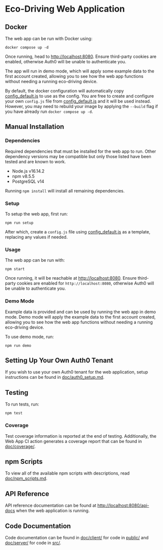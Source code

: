# Eco-Driving Web Application

## Docker
The web app can be run with Docker using:
```
docker compose up -d
```

Once running, head to [http://localhost:8080](http://localhost:8080). Ensure
third-party cookies are enabled, otherwise Auth0 will be unable to authenticate
you.

The app will run in demo mode, which will apply some example data to the first
account created, allowing you to see how the web app functions without needing a
running eco-driving device.

By default, the docker configuration will automatically copy [config_default.js](config_default.js)
to use as the config. You are free to create and configure your own `config.js`
file from [config_default.js](config_default.js) and it will be used instead.
However, you may need to rebuild your image  by applying the `--build` flag if
you have already run `docker compose up -d`.


## Manual Installation
### Dependencies
Required dependencies that must be installed for the web app to run. Other
dependency versions may be compatible but only those listed have been tested 
and are known to work.

- Node.js v16.14.2
- npm v8.5.5
- PostgreSQL v14

Running `npm install` will install all remaining dependencies.

### Setup
To setup the web app, first run:
```
npm run setup
```

After which, create a `config.js` file using [config_default.js](config_default.js)
as a template, replacing any values if needed.

### Usage
The web app can be run with:
```
npm start
```

Once running, it will be reachable at [http://localhost:8080](http://localhost:8080).
Ensure third-party cookies are enabled for `http://localhost:8080`, otherwise
Auth0 will be unable to authenticate you.

### Demo Mode
Example data is provided and can be used by running the web app in demo mode.
Demo mode will apply the example data to the first account created, allowing you
to see how the web app functions without needing a running eco-driving device.

To use demo mode, run:
```
npm run demo
```


## Setting Up Your Own Auth0 Tenant
If you wish to use your own Auth0 tenant for the web application, setup
instructions can be found in [doc/auth0_setup.md](doc/auth0_setup.md).


## Testing
To run tests, run:
```
npm test
```

### Coverage
Test coverage information is reported at the end of testing. Additionally, the
Web App CI action generates a coverage report that can be found in
[doc/coverage/](doc/coverage/).


## npm Scripts
To view all of the available npm scripts with descriptions, read
[doc/npm_scripts.md](doc/npm_scripts.md).


## API Reference
API reference documentation can be found at
[http://localhost:8080/api-docs](http://localhost:8080/api-docs) when the web
application is running.


## Code Documentation
Code documentation can be found in [doc/client/](doc/client/) for code in
[public/](public) and [doc/server/](doc/server/) for code in [src/](src).
